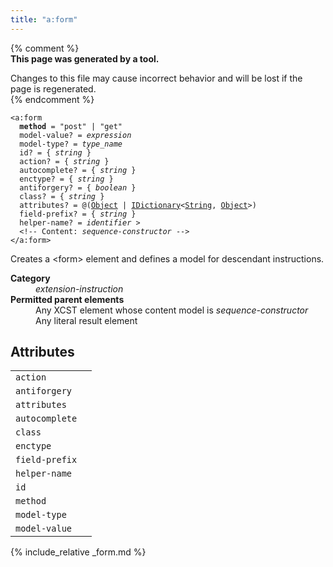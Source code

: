 ```yaml
---
title: "a:form"
---
```


{% comment %}  
**This page was generated by a tool.**  

Changes to this file may cause incorrect behavior and will be lost if the page is
regenerated.  
{% endcomment %}

<div class="ref-element-syntax language-xml highlighter-rouge"><pre class="highlight"><code><span class="nt">&lt;a:form</span>
  <b>method</b> = <span><span class="s">"post"</span> | <span class="s">"get"</span></span>
  <span>model-value</span>? = <i title="Expression.">expression</i>
  <span>model-type</span>? = <i>type_name</i>
  <span>id</span>? = { <i>string</i> }
  <span>action</span>? = { <i>string</i> }
  <span>autocomplete</span>? = { <i>string</i> }
  <span>enctype</span>? = { <i>string</i> }
  <span>antiforgery</span>? = { <i title="One of the values &#34;yes&#34;, &#34;no&#34;, &#34;true&#34;, &#34;false&#34;, &#34;1&#34; or &#34;0&#34;.">boolean</i> }
  <span>class</span>? = { <i>string</i> }
  <span>attributes</span>? = @(<a href="{{ page.bcl_url }}system.object" title="System.Object">Object</a> | <a href="{{ page.bcl_url }}s4ys34ea" title="System.Collections.Generic.IDictionary">IDictionary</a>&lt;<a href="{{ page.bcl_url }}system.string" title="System.String">String</a>, <a href="{{ page.bcl_url }}system.object" title="System.Object">Object</a>&gt;)
  <span>field-prefix</span>? = { <i>string</i> }
  <span>helper-name</span>? = <i>identifier</i> &gt;
  &lt;!-- Content: <i>sequence-constructor</i> --&gt;
<span class="nt">&lt;/a:form&gt;</span></code></pre></div>
<p>Creates a &lt;form&gt; element and defines a model for descendant instructions.</p>
<dl>
   <dt><b>Category</b></dt>
   <dd><i>extension-instruction</i></dd>
   <dt><b>Permitted parent elements</b></dt>
   <dd>Any XCST element whose content model is <i>sequence-constructor</i></dd>
   <dd>Any literal result element</dd>
</dl>
<h2 id="attributes">Attributes</h2>
<div class="table-responsive">
   <table class="ref-attribs">
      <tr>
         <td><code>action</code></td>
         <td></td>
      </tr>
      <tr>
         <td><code>antiforgery</code></td>
         <td></td>
      </tr>
      <tr>
         <td><code>attributes</code></td>
         <td></td>
      </tr>
      <tr>
         <td><code>autocomplete</code></td>
         <td></td>
      </tr>
      <tr>
         <td><code>class</code></td>
         <td></td>
      </tr>
      <tr>
         <td><code>enctype</code></td>
         <td></td>
      </tr>
      <tr>
         <td><code>field-prefix</code></td>
         <td></td>
      </tr>
      <tr>
         <td><code>helper-name</code></td>
         <td></td>
      </tr>
      <tr>
         <td><code>id</code></td>
         <td></td>
      </tr>
      <tr>
         <td><code>method</code></td>
         <td></td>
      </tr>
      <tr>
         <td><code>model-type</code></td>
         <td></td>
      </tr>
      <tr>
         <td><code>model-value</code></td>
         <td></td>
      </tr>
   </table>
</div>

{% include_relative _form.md %}
